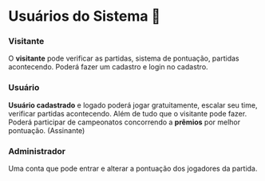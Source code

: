 # Usuários do Sistema 👤

### Visitante

O **visitante** pode verificar as partidas, sistema de pontuação, partidas acontecendo. Poderá fazer um cadastro e login no cadastro.

### Usuário

**Usuário cadastrado** e logado poderá jogar gratuitamente, escalar seu time, verificar partidas acontecendo. Além de tudo que o visitante pode fazer.
Poderá participar de campeonatos concorrendo a **prêmios** por melhor pontuação. (Assinante)

### Administrador

Uma conta que pode entrar e alterar a pontuação dos jogadores da partida.
